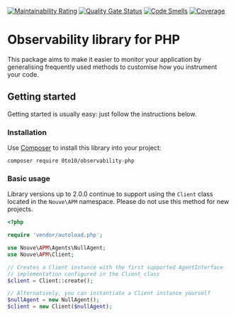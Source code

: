 [![Maintainability Rating](https://sonarcloud.io/api/project_badges/measure?project=0to10_observability-php&metric=sqale_rating)](https://sonarcloud.io/summary/new_code?id=0to10_observability-php)
[![Quality Gate Status](https://sonarcloud.io/api/project_badges/measure?project=0to10_observability-php&metric=alert_status)](https://sonarcloud.io/summary/new_code?id=0to10_observability-php)
[![Code Smells](https://sonarcloud.io/api/project_badges/measure?project=0to10_observability-php&metric=code_smells)](https://sonarcloud.io/summary/new_code?id=0to10_observability-php)
[![Coverage](https://sonarcloud.io/api/project_badges/measure?project=0to10_observability-php&metric=coverage)](https://sonarcloud.io/summary/new_code?id=0to10_observability-php)


# Observability library for PHP

This package aims to make it easier to monitor your application by
generalising frequently used methods to customise how you instrument
your code.


## Getting started

Getting started is usually easy: just follow the instructions below.


### Installation

Use [Composer](https://getcomposer.org/) to install this library into your project:

```shell
composer require 0to10/observability-php
```


### Basic usage

Library versions up to 2.0.0 continue to support using the `Client` class located
in the `Nouve\APM` namespace. Please do not use this method for new projects.

```php
<?php

require 'vendor/autoload.php';

use Nouve\APM\Agents\NullAgent;
use Nouve\APM\Client;

// Creates a Client instance with the first supported AgentInterface
// implementation configured in the Client class
$client = Client::create();

// Alternatively, you can instantiate a Client instance yourself
$nullAgent = new NullAgent();
$client = new Client($nullAgent);
```

